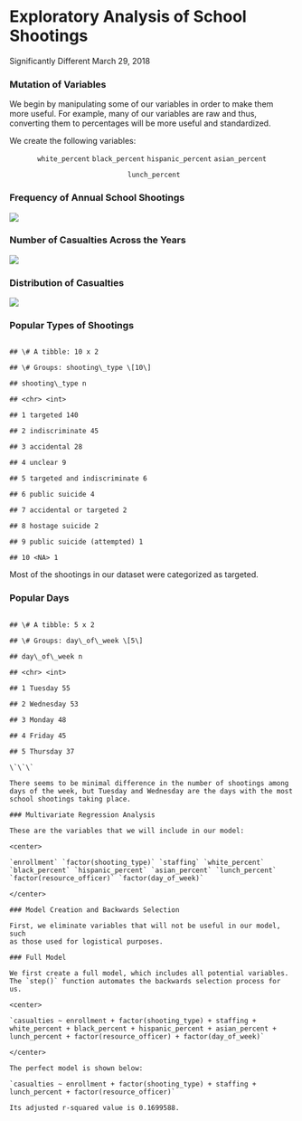 Exploratory Analysis of School Shootings
================
Significantly Different
March 29, 2018

### Mutation of Variables

We begin by manipulating some of our variables in order to make them
more useful. For example, many of our variables are raw and thus,
converting them to percentages will be more useful and standardized.

We create the following variables:

<center>

`white_percent` `black_percent` `hispanic_percent` `asian_percent`

``` lunch_percent```

</center>

### Frequency of Annual School Shootings

![](project_files/figure-gfm/quan-shootings-1.png)<!-- -->

### Number of Casualties Across the Years

![](project_files/figure-gfm/freq-casualties-1.png)<!-- -->

### Distribution of Casualties

![](project_files/figure-gfm/dist-casualties-1.png)<!-- -->

### Popular Types of Shootings

```

## \# A tibble: 10 x 2

## \# Groups: shooting\_type \[10\]

## shooting\_type n

## <chr> <int>

## 1 targeted 140

## 2 indiscriminate 45

## 3 accidental 28

## 4 unclear 9

## 5 targeted and indiscriminate 6

## 6 public suicide 4

## 7 accidental or targeted 2

## 8 hostage suicide 2

## 9 public suicide (attempted) 1

## 10 <NA> 1

``` 
Most of the shootings in our dataset were categorized as targeted.

### Popular Days

```

## \# A tibble: 5 x 2

## \# Groups: day\_of\_week \[5\]

## day\_of\_week n

## <chr> <int>

## 1 Tuesday 55

## 2 Wednesday 53

## 3 Monday 48

## 4 Friday 45

## 5 Thursday 37

\`\`\`

There seems to be minimal difference in the number of shootings among
days of the week, but Tuesday and Wednesday are the days with the most
school shootings taking place.

### Multivariate Regression Analysis

These are the variables that we will include in our model:

<center>

`enrollment` `factor(shooting_type)` `staffing` `white_percent`
`black_percent` `hispanic_percent` `asian_percent` `lunch_percent`
`factor(resource_officer)` `factor(day_of_week)`

</center>

### Model Creation and Backwards Selection

First, we eliminate variables that will not be useful in our model, such
as those used for logistical purposes.

### Full Model

We first create a full model, which includes all potential variables.
The `step()` function automates the backwards selection process for us.

<center>

`casualties ~ enrollment + factor(shooting_type) + staffing +
white_percent + black_percent + hispanic_percent + asian_percent +
lunch_percent + factor(resource_officer) + factor(day_of_week)`

</center>

The perfect model is shown below:

`casualties ~ enrollment + factor(shooting_type) + staffing +
lunch_percent + factor(resource_officer)`

Its adjusted r-squared value is 0.1699588.
